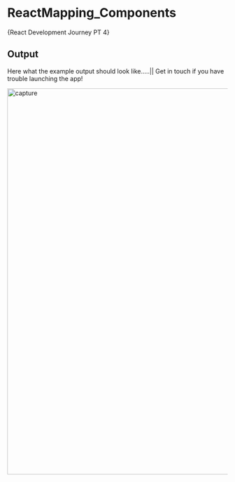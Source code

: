 # ReactMapping_Components

{React Development Journey PT 4}

## Output

Here what the example output should look like.....|| Get in touch if you have trouble launching the app!

<img width="883" alt="capture" src="https://user-images.githubusercontent.com/91548582/143305841-8aa13caa-0736-4f9a-8d0f-97b73ce4fd02.PNG">
